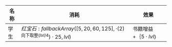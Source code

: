 | 名称  | 消耗  | 效果  |
| --- | --- | --- |
| 学生 | ${ 红宝石: fallbackArray([5, 20, 60, 125],   \cdot  {(2)}^{\text{向下取整}(lvl / 4})  \cdot  25, lvl) }$ | 书籍增益+｛$5  \cdot  lvl$｝ |
